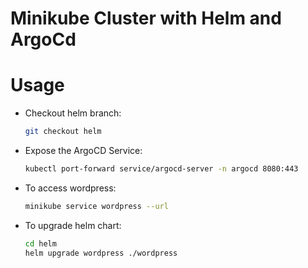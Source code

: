 # Minikube Cluster with Helm and ArgoCd


# Usage
- Checkout helm branch:
    ```bash
    git checkout helm
    ```
- Expose the ArgoCD Service:
    ```bash
    kubectl port-forward service/argocd-server -n argocd 8080:443
    ```
- To access wordpress:
    ```bash
    minikube service wordpress --url
    ```
- To upgrade helm chart:
    ```bash
    cd helm
    helm upgrade wordpress ./wordpress
    ```